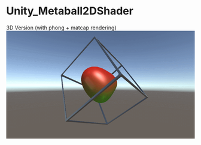 # Unity_Metaball2DShader
3D Version (with phong + matcap rendering)
![](https://github.com/haxflying/Unity_Metaball2DShader/blob/master/MetaballPreview.gif)
